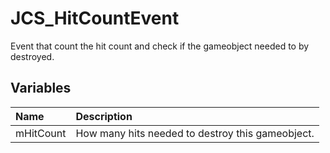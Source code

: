 # JCS_HitCountEvent

Event that count the hit count and check if the gameobject needed to by destroyed.

## Variables

| Name | Description |
|:---|:---|
| mHitCount | How many hits needed to destroy this gameobject.  |

